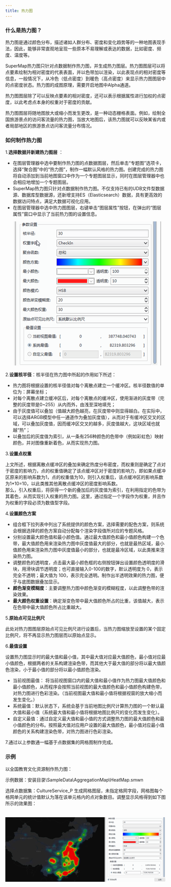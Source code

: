 ```yaml
---
title: 热力图
---
```


### 什么是热力图？    

热力图是通过颜色分布，描述诸如人群分布、密度和变化趋势等的一种地图表现手法，因此，能够非常直观地呈现一些原本不易理解或表达的数据，比如密度、频度、温度等。  
  
SuperMap热力图只针对点数据制作热力图，并生成热力图层。热力图图层可以将点要素绘制为相对密度的代表表面，并以色带加以渲染，以此表现点的相对密度等信息，一般情况下，从冷色（低点密度）到暖色（高点密度）来显示热力图图层中的点密度状态。热力图的成图原理，需要开启地图中Alpha通道。 

热力图图层除了可以反映点要素的相对密度，还可以表示根据属性进行加权的点密度，以此考虑点本身的权重对于密度的贡献。

热力图图层将随地图放大或缩小而发生更改，是一种动态栅格表面。例如，绘制全国旅游景点的访问客流量的热力图，当放大地图后，该热力图就可以反映某省内或者局部地区的旅游景点访问客流量分布情况。  
  
### 如何制作热力图    
  
1.**选择数据并新建热力图层** ：  
  
  +  在图层管理器中选中要制作热力图的点数据图层，然后单击“专题图”选项卡，选择“聚合图”中的“热力图”，制作一幅默认风格的热力图。创建完成的热力图将自动添加到当前地图窗口中作为一个专题图层显示，同时在图层管理器中也会相应地增加一个专题图层。   
  +  SuperMap热力图只针对点数据制作热力图。不仅支持已有的UDB文件型数据源、数据库型数据源，还新增支持ES（Elasticsearch）数据，具有更高效的数据访问特点，满足大数据可视化应用。  
  +  在图层管理器中选中热力图图层，右键单击“图层属性”按钮，在弹出的“图层属性”窗口中显示了当前热力图的设置信息。   

　　![](img/HeatSetting.png)  
       
      
2.**设置核半径**：核半径在热力图中所起的作用如下所述：  
  
+  热力图将根据设置的核半径值对每个离散点建立一个缓冲区。核半径数值的单位为：屏幕坐标；  
+  对每个离散点建立缓冲区后，对每个离散点的缓冲区，使用渐进的灰度带（完整的灰度带是0~255）从内而外，由浅至深地填充；  
+  由于灰度值可以叠加（值越大颜色越亮，在灰度带中则显得越白。在实际中，可以选择ARGB模型中任一通道作为叠加灰度值），从而对于有缓冲区交叉的区域，可以叠加灰度值，因而缓冲区交叉的越多，灰度值越大，这块区域也就越“热”；  
+  以叠加后的灰度值为索引，从一条有256种颜色的色带中（例如彩虹色）映射颜色，并对图像重新着色，从而实现热力图。  
  
3.**设置点权重**    

上文所述，根据离散点缓冲区的叠加来确定热度分布密度，而权重则是确定了点对于密度的影响力，点的权重值确定了该点缓冲区对于密度的影响力，即如果点缓冲区原来的影响系数为1，点的权重值为10，则引入权重后，该点缓冲区的影响系数为1*10=10，以此类推其他离散点缓冲区的密度影响系数。  
那么，引入权重后，将获得一个新的叠加后的灰度值为索引，在利用指定的色带为其着色，从而实现引入权重的热力图。这里，通过指定一个字段作为权重，并且作为权重的字段必须为数值型字段。   
 
4.**设置颜色方案**    
  
+ 组合框下拉列表中列出了系统提供的颜色方案，选择需要的配色方案，则系统会根据选择的颜色方案自动分配每个渲染字段值所对应的专题风格。  
+ 分别设置最大颜色值和最小颜色值。通过最大值颜色和最小值颜色构建一个色带，最大值颜色用来渲染热力图中灰度值最大的部分，也就是最热区域，最小值颜色用来渲染热力图中灰度值最小的部分，也就是最冷区域，以此类推来渲染热力图。  
+  调整颜色的透明度，点击最大最小颜色框的右侧按钮弹出设置颜色透明度的滑块，用滑块调节透明度；也可直接输入0-100的数字，默认透明度为 0，表示完全不透明；最大值为 100，表示完全透明。制作出半透明效果的热力图，便于与底图数据叠加显示。   
+  **颜色渐变模糊度**：主要调整热力图中颜色渐变的模糊程度，以此调整色带的渲染效果。   
+  **最大颜色权重设置**：确定渐变色带中最大值颜色所占的比重，该值越大，表示在色带中最大值颜色所占比重越大。   

5.**原始点可见比例尺**   
 
此处对热力图图层原始点可见比例尺进行设置后，当热力图缩放至设置的某个固定比例尺，将不再显示热力图层而以原始点显示。   
  
6.**最值设置**    
  
设置热力图显示时的最大值和最小值，其中最大值对应最大值颜色，最小值对应最小值颜色，根据两者的关系构建渲染色带，而其他大于最大值的部分将以最大值颜色渲染，小于最小值的部分将以最小值颜色渲染。    
  
+  当前视图最值： 将当前视图窗口内的最大值和最小值作为热力图最大值颜色和最小值颜色，从而程序会按照当前视图的最大值颜色和最小值颜色构建色带，对热力图进行色彩渲染。（当前视图最大值和最小值将根据视窗的放大缩小而发生变化。） 
+  系统最值：默认状态下，系统会基于当前地图比例尺计算热力图的一个默认最大值和最小值（系统最大值和最小值将根据地图比例尺的变化而发生变化）。 
+  自定义最值：通过自定义最大值和最小值的方式调整热力图的最大值颜色和最小值颜色的分布。按照最大值对应用户设置的最大值颜色，最小值对应最小值颜色的关系构建渲染色带，对热力图进行色彩渲染。   
  
7.通过以上参数通一幅基于点数据集的网格图制作完成。
  
### 示例   
  
以全国教育文化资源制作热力图：  
  
示例数据：安装目录\SampleData\\AggregationMap\HeatMap.smwn   
 
选择点数据集：CultureService_P 生成网格图层，未指定格网字段，网格图每个格网单元的统计值默认为落在该单元格内的点对象数目。调整显示风格得到如下图所示的效果图：
  
　　![](img/HeatMapResult.png)     
  











